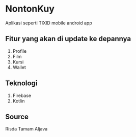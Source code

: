 # NontonKuy
Aplikasi seperti TIXID mobile android app


## Fitur yang akan di update ke depannya
1. Profile
2. Film
3. Kursi
4. Wallet

## Teknologi
1. Firebase
2. Kotlin

## Source
Risda Tamam Aljava
